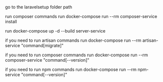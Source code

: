 go to the laravelsetup folder path

run composer commands run docker-compose run --rm composer-service install

run docker-compose up -d --build server-service

if you need to run artisan commands run docker-compose run --rm artisan-service "command[migrate]"

if you need to run composer commands run docker-compose run --rm composer-service "command[--version]"

if you need to run npm commands run docker-compose run --rm npm-service "command[--version]"